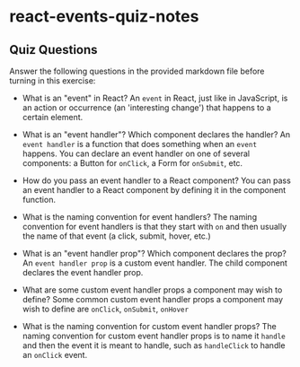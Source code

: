 # react-events-quiz-notes

## Quiz Questions

Answer the following questions in the provided markdown file before turning in this exercise:

- What is an "event" in React?
  An `event` in React, just like in JavaScript, is an action or occurrence (an 'interesting change') that happens to a certain element.

- What is an "event handler"? Which component declares the handler?
  An `event handler` is a function that does something when an `event` happens. You can declare an event handler on one of several components: a Button for `onClick`, a Form for `onSubmit`, etc.

- How do you pass an event handler to a React component?
  You can pass an event handler to a React component by defining it in the component function.

- What is the naming convention for event handlers?
  The naming convention for event handlers is that they start with `on` and then usually the name of that event (a click, submit, hover, etc.)

- What is an "event handler prop"? Which component declares the prop?
  An `event handler prop` is a custom event handler. The child component declares the event handler prop.

- What are some custom event handler props a component may wish to define?
  Some common custom event handler props a component may wish to define are `onClick`, `onSubmit`, `onHover`

- What is the naming convention for custom event handler props?
  The naming convention for custom event handler props is to name it `handle` and then the event it is meant to handle, such as `handleClick` to handle an `onClick` event.
